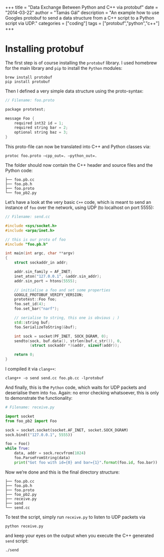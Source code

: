 +++
title = "Data Exchange Between Python and C++ via protobuf"
date = "2014-03-22"
author = "Tamás Gál"
description = "An example how to use Googles protobuf to send a data structure from a C++ script to a Python script via UDP."
categories = ["coding"]
tags = ["protobuf","python","c++"]
+++

# Installing protobuf

The first step is of course installing the `protobuf` library. I used
homebrew for the main library and `pip` to install the `Python` modules:

```
brew install protobuf
pip install protobuf
```

Then I defined a very simple data structure using the proto-syntax:

```C++
// Filename: foo.proto

package prototest;

message Foo {
    required int32 id = 1;
    required string bar = 2;
    optional string baz = 3;
}
```

This proto-file can now be translated into C++ and Python classes via:

```
protoc foo.proto –cpp_out=. –python_out=.
```

The folder should now contain the C++ header and source files and the
Python code:

```
├── foo.pb.cc
├── foo.pb.h
├── foo.proto
└── foo_pb2.py
```

Let’s have a look at the very basic `C++` code, which is meant to send an
instance of `foo` over the network, using UDP (to localhost on port 5555):


```C++
// Filename: send.cc

#include <sys/socket.h>
#include <arpa/inet.h>

// this is our proto of foo
#include "foo.pb.h"

int main(int argc, char **argv)
{
    struct sockaddr_in addr;

    addr.sin_family = AF_INET;
    inet_aton("127.0.0.1", &addr.sin_addr);
    addr.sin_port = htons(5555);

    // initialise a foo and set some properties
    GOOGLE_PROTOBUF_VERIFY_VERSION;
    prototest::Foo foo;
    foo.set_id(4);
    foo.set_bar("narf");

    // serialise to string, this one is obvious ; )
    std::string buf;
    foo.SerializeToString(&buf);

    int sock = socket(PF_INET, SOCK_DGRAM, 0);
    sendto(sock, buf.data(), strlen(buf.c_str()), 0,
           (struct sockaddr *)&addr, sizeof(addr));

    return 0;
}
```

I compiled it via `clang++`:

```
clang++ -o send send.cc foo.pb.cc -lprotobuf
```

And finally, this is the `Python` code, which waits for UDP packets and
deserialise them into `foo`. Again: no error checking whatsoever, this is
only to demonstrate the functionality:


```Python
# Filename: receive.py

import socket
from foo_pb2 import Foo

sock = socket.socket(socket.AF_INET, socket.SOCK_DGRAM)
sock.bind(("127.0.0.1", 5555))

foo = Foo()
while True:
    data, addr = sock.recvfrom(1024)
    foo.ParseFromString(data)
    print("Got foo with id={0} and bar={1}".format(foo.id, foo.bar))
```

Now we’re done and this is the final directory structure:

```
├── foo.pb.cc
├── foo.pb.h
├── foo.proto
├── foo_pb2.py
├── receive.py
├── send
└── send.cc
```

To test the script, simply run `receive.py` to listen to UDP packets via

```
python receive.py
```

and keep your eyes on the output when you execute the C++ generated `send`
script:

```
./send
```
